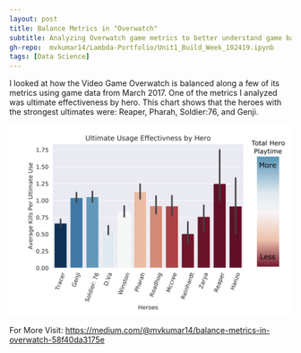 ```yaml
---
layout: post
title: Balance Metrics in "Overwatch"
subtitle: Analyzing Overwatch game metrics to better understand game balance
gh-repo:  mvkumar14/Lambda-Portfolio/Unit1_Build_Week_102419.ipynb 
tags: [Data Science]
---
```


I looked at how the Video Game Overwatch is balanced along a few of its metrics using game data from March 2017. One of the metrics I analyzed was ultimate effectiveness by hero. This chart shows that the heroes with the strongest ultimates were: Reaper, Pharah, Soldier:76, and Genji.


![visual](https://raw.githubusercontent.com/mvkumar14/mvkumar14.github.io/master/img/Build_1_visual1.png)

For More Visit: https://medium.com/@mvkumar14/balance-metrics-in-overwatch-58f40da3175e
